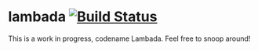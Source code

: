 # lambada [![Build Status](https://api.travis-ci.org/txus/lambada.svg)](https://travis-ci.org/txus/lambada)

This is a work in progress, codename Lambada. Feel free to snoop around!
